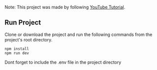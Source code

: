 Note: This project was made by following [YouTube Tutorial](https://youtu.be/5miHyP6lExg).

## Run Project
Clone or download the project and run the following commands from the project's root directory.
```
npm install
npm run dev
```
Dont forget to include the .env file in the project directory
